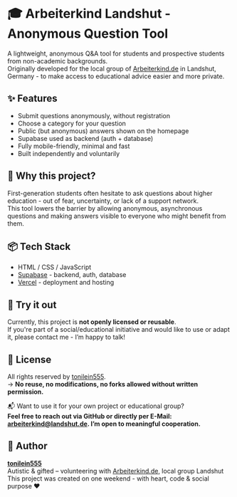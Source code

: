 # 🎓 Arbeiterkind Landshut - Anonymous Question Tool

A lightweight, anonymous Q&A tool for students and prospective students from non-academic backgrounds.  
Originally developed for the local group of [Arbeiterkind.de](https://arbeiterkind.de) in Landshut, Germany - to make access to educational advice easier and more private.

## ✨ Features

- Submit questions anonymously, without registration
- Choose a category for your question
- Public (but anonymous) answers shown on the homepage
- Supabase used as backend (auth + database)
- Fully mobile-friendly, minimal and fast
- Built independently and voluntarily

## 🧠 Why this project?

First-generation students often hesitate to ask questions about higher education - out of fear, uncertainty, or lack of a support network.  
This tool lowers the barrier by allowing anonymous, asynchronous questions and making answers visible to everyone who might benefit from them.

## 📦 Tech Stack

- HTML / CSS / JavaScript
- [Supabase](https://supabase.com) - backend, auth, database
- [Vercel](https://vercel.com) - deployment and hosting

## 🚀 Try it out

Currently, this project is **not openly licensed or reusable**.  
If you're part of a social/educational initiative and would like to use or adapt it, please contact me - I’m happy to talk!

## 📄 License

All rights reserved by [tonilein555](https://github.com/tonilein555).  
→ **No reuse, no modifications, no forks allowed without written permission.**

📬 Want to use it for your own project or educational group?  
**Feel free to reach out via GitHub or directly per E-Mail: arbeiterkind@landshut.de. I’m open to meaningful cooperation.**

## 👤 Author

**[tonilein555](https://github.com/tonilein555)**  
Autistic & gifted – volunteering with [Arbeiterkind.de](https://arbeiterkind.de), local group Landshut  
This project was created on one weekend - with heart, code & social purpose ❤️
